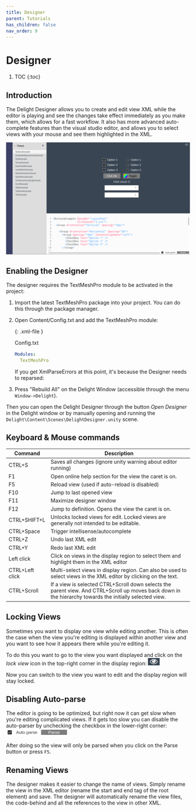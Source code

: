 ```yaml
---
title: Designer
parent: Tutorials
has_children: false
nav_order: 9
---
```

# Designer

1. TOC
{:toc}

## Introduction

The Delight Designer allows you to create and edit view XML while the editor is playing and see the changes take effect immediately as you make them, which allows for a fast workflow. It also has more advanced auto-complete features than the visual studio editor, and allows you to select views with your mouse and see them highlighted in the XML. 

![](designer-overview.png)



## Enabling the Designer

The designer requires the TextMeshPro module to be activated in the project:

1. Import the latest TextMeshPro package into your project. You can do this through the package manager.

2. Open Content/Config.txt and add the TextMeshPro module:

   {: .xml-file }

   Config.txt

   ```yaml
   Modules: 
     TextMeshPro 
   ```

   If you get XmlParseErrors at this point, it's because the Designer needs to reparsed: 

3. Press "Rebuild All" on the Delight Window (accessible through the menu `Window->Delight`).


Then you can open the Delight Designer through the button *Open Designer* in the Delight window or by manually opening and running the `Delight\Content\Scenes\DelightDesigner.unity` scene. 



## Keyboard & Mouse commands

| Command         | Description                                                  |
| --------------- | ------------------------------------------------------------ |
| CTRL+S          | Saves all changes (ignore unity warning about editor running) |
| F1              | Open online help section for the view the caret is on.       |
| F5              | Reload view (used if auto-reload is disabled)                |
| F10             | Jump to last opened view                                     |
| F11             | Maximize designer window                                     |
| F12             | Jump to definition. Opens the view the caret is on.          |
| CTRL+SHIFT+L    | Unlocks locked views for edit. Locked views are generally not intended to be editable. |
| CTRL+Space      | Trigger intellisense/autocomplete                            |
| CTRL+Z          | Undo last XML edit                                           |
| CTRL+Y          | Redo last XML edit                                           |
| Left click      | Click on views in the display region to select them and highlight them in the XML editor |
| CTRL+Left click | Multi-select views in display region. Can also be used to select views in the XML editor by clicking on the text. |
| CTRL+Scroll     | If a view is selected CTRL+Scroll down selects the parent view. And CTRL+Scroll up moves back down in the hierarchy towards the initially selected view. |



## Locking Views

Sometimes you want to display one view while editing another. This is often the case when the view you're editing is displayed within another view and you want to see how it appears there while you're editing it. 


To do this you want to go to the view you want displayed and click on the *lock view* icon in the top-right corner in the display region: ![](designer-lockview.png)

Now you can switch to the view you want to edit and the display region will stay locked. 



## Disabling Auto-parse

The editor is going to be optimized, but right now it can get slow when you're editing complicated views. If it gets too slow you can disable the auto-parser by unchecking the checkbox in the lower-right corner: ![](designer-autoparse.png)

After doing so the view will only be parsed when you click on the Parse button or press `F5`. 



## Renaming Views

The designer makes it easier to change the name of views. Simply rename the view in the XML editor (rename the start and end tag of the root element) and save. The designer will automatically rename the view files, the code-behind and all the references to the view in other XML. 